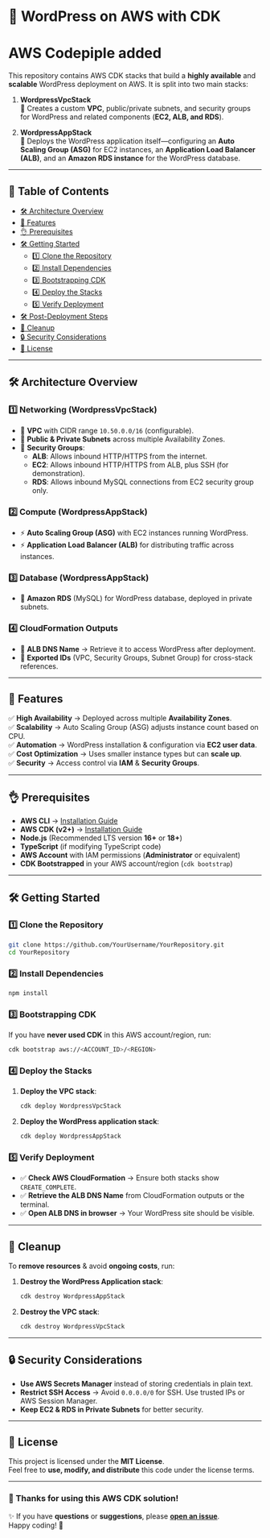 # 🚀 WordPress on AWS with CDK

# AWS Codepiple added

This repository contains AWS CDK stacks that build a **highly available** and **scalable** WordPress deployment on AWS. It is split into two main stacks:

1. **WordpressVpcStack**  
   📌 Creates a custom **VPC**, public/private subnets, and security groups for WordPress and related components (**EC2, ALB, and RDS**).

2. **WordpressAppStack**  
   📌 Deploys the WordPress application itself—configuring an **Auto Scaling Group (ASG)** for EC2 instances, an **Application Load Balancer (ALB)**, and an **Amazon RDS instance** for the WordPress database.

---

## 📁 Table of Contents

- [🛠 Architecture Overview](#-architecture-overview)
- [🚀 Features](#-features)
- [👌 Prerequisites](#-prerequisites)
- [🛠 Getting Started](#-getting-started)
  - [1️⃣ Clone the Repository](#1️⃣-clone-the-repository)
  - [2️⃣ Install Dependencies](#2️⃣-install-dependencies)
  - [3️⃣ Bootstrapping CDK](#3️⃣-bootstrapping-cdk)
  - [4️⃣ Deploy the Stacks](#4️⃣-deploy-the-stacks)
  - [5️⃣ Verify Deployment](#5️⃣-verify-deployment)
- [🛠 Post-Deployment Steps](#-post-deployment-steps)
- [🦜 Cleanup](#-cleanup)
- [🔒 Security Considerations](#-security-considerations)
- [📝 License](#-license)

---

## 🛠 Architecture Overview

### 1️⃣ **Networking (WordpressVpcStack)**

- 📍 **VPC** with CIDR range `10.50.0.0/16` (configurable).
- 📍 **Public & Private Subnets** across multiple Availability Zones.
- 📍 **Security Groups**:
  - **ALB**: Allows inbound HTTP/HTTPS from the internet.
  - **EC2**: Allows inbound HTTP/HTTPS from ALB, plus SSH (for demonstration).
  - **RDS**: Allows inbound MySQL connections from EC2 security group only.

### 2️⃣ **Compute (WordpressAppStack)**

- ⚡ **Auto Scaling Group (ASG)** with EC2 instances running WordPress.
- ⚡ **Application Load Balancer (ALB)** for distributing traffic across instances.

### 3️⃣ **Database (WordpressAppStack)**

- 💄 **Amazon RDS** (MySQL) for WordPress database, deployed in private subnets.

### 4️⃣ **CloudFormation Outputs**

- 📌 **ALB DNS Name** → Retrieve it to access WordPress after deployment.
- 📌 **Exported IDs** (VPC, Security Groups, Subnet Group) for cross-stack references.

---

## 🚀 Features

✅ **High Availability** → Deployed across multiple **Availability Zones**.  
✅ **Scalability** → Auto Scaling Group (ASG) adjusts instance count based on CPU.  
✅ **Automation** → WordPress installation & configuration via **EC2 user data**.  
✅ **Cost Optimization** → Uses smaller instance types but can **scale up**.  
✅ **Security** → Access control via **IAM** & **Security Groups**.

---

## 👌 Prerequisites

- **AWS CLI** → [Installation Guide](https://docs.aws.amazon.com/cli/latest/userguide/getting-started-install.html)
- **AWS CDK (v2+)** → [Installation Guide](https://docs.aws.amazon.com/cdk/latest/guide/getting_started.html)
- **Node.js** (Recommended LTS version **16+** or **18+**)
- **TypeScript** (if modifying TypeScript code)
- **AWS Account** with IAM permissions (**Administrator** or equivalent)
- **CDK Bootstrapped** in your AWS account/region (`cdk bootstrap`)

---

## 🛠 Getting Started

### 1️⃣ Clone the Repository

```bash
git clone https://github.com/YourUsername/YourRepository.git
cd YourRepository
```

### 2️⃣ Install Dependencies

```bash
npm install
```

### 3️⃣ Bootstrapping CDK

If you have **never used CDK** in this AWS account/region, run:

```bash
cdk bootstrap aws://<ACCOUNT_ID>/<REGION>
```

### 4️⃣ Deploy the Stacks

1. **Deploy the VPC stack**:
   ```bash
   cdk deploy WordpressVpcStack
   ```
2. **Deploy the WordPress application stack**:
   ```bash
   cdk deploy WordpressAppStack
   ```

### 5️⃣ Verify Deployment

- ✅ **Check AWS CloudFormation** → Ensure both stacks show `CREATE_COMPLETE`.
- ✅ **Retrieve the ALB DNS Name** from CloudFormation outputs or the terminal.
- ✅ **Open ALB DNS in browser** → Your WordPress site should be visible.

---

## 🦜 Cleanup

To **remove resources** & avoid **ongoing costs**, run:

1. **Destroy the WordPress Application stack**:
   ```bash
   cdk destroy WordpressAppStack
   ```
2. **Destroy the VPC stack**:
   ```bash
   cdk destroy WordpressVpcStack
   ```

---

## 🔒 Security Considerations

- **Use AWS Secrets Manager** instead of storing credentials in plain text.
- **Restrict SSH Access** → Avoid `0.0.0.0/0` for SSH. Use trusted IPs or AWS Session Manager.
- **Keep EC2 & RDS in Private Subnets** for better security.

---

## 📝 License

This project is licensed under the **MIT License**.  
Feel free to **use, modify, and distribute** this code under the license terms.

---

### 🎉 Thanks for using this AWS CDK solution!

✨ If you have **questions** or **suggestions**, please **[open an issue](../../issues)**.  
Happy coding! 🚀
